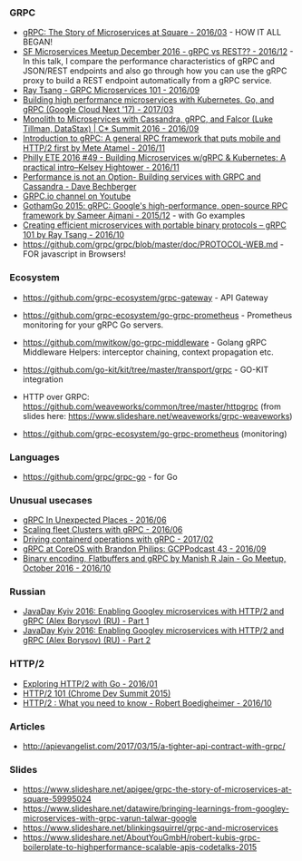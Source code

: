 ### GRPC
  - [gRPC: The Story of Microservices at Square - 2016/03](https://www.youtube.com/watch?v=-2sWDr3Z0Wo) - HOW IT ALL BEGAN!
  - [SF Microservices Meetup December 2016 - gRPC vs REST?? - 2016/12](https://www.youtube.com/watch?v=sep9q2yR59Y) - In this talk, I compare the performance characteristics of gRPC and JSON/REST endpoints and also go through how you can use the gRPC proxy to build a REST endpoint automatically from a gRPC service.
  - [Ray Tsang - GRPC Microservices 101 - 2016/09](https://www.youtube.com/watch?v=-t57ZQZpjqs)
  - [Building high performance microservices with Kubernetes, Go, and gRPC (Google Cloud Next '17) - 2017/03](https://www.youtube.com/watch?v=YiNt4kUnnIM)
  - [Monolith to Microservices with Cassandra, gRPC, and Falcor (Luke Tillman, DataStax) | C* Summit 2016 - 2016/09](https://www.youtube.com/watch?v=_JIgnvrw2BE)
  - [Introduction to gRPC: A general RPC framework that puts mobile and HTTP/2 first by Mete Atamel - 2016/11](https://www.youtube.com/watch?v=kUz2zjkKxFg)
  - [Philly ETE 2016 #49 - Building Microservices w/gRPC & Kubernetes: A practical intro–Kelsey Hightower - 2016/11](https://www.youtube.com/watch?v=27swR9HACWU)
  - [Performance is not an Option- Building services with GRPC and Cassandra - Dave Bechberger](https://www.youtube.com/watch?v=4w9twvw0MFg)
  - [GRPC.io channel on Youtube](https://www.youtube.com/channel/UCrnk1HWelWnYtF78YZX80fg)
  - [GothamGo 2015: gRPC: Google's high-performance, open-source RPC framework by Sameer Ajmani - 2015/12](https://www.youtube.com/watch?v=sZx3oZt7LVg) - with Go examples
  - [Creating efficient microservices with portable binary protocols – gRPC 101 by Ray Tsang - 2016/10](https://www.youtube.com/watch?v=gjkZ04HlVPQ)
  - https://github.com/grpc/grpc/blob/master/doc/PROTOCOL-WEB.md - FOR javascript in Browsers!


### Ecosystem
  - https://github.com/grpc-ecosystem/grpc-gateway - API Gateway
  - https://github.com/grpc-ecosystem/go-grpc-prometheus - Prometheus monitoring for your gRPC Go servers.

  - https://github.com/mwitkow/go-grpc-middleware - Golang gRPC Middleware Helpers: interceptor chaining, context propagation etc.

  - https://github.com/go-kit/kit/tree/master/transport/grpc - GO-KIT integration

  - HTTP over GRPC: https://github.com/weaveworks/common/tree/master/httpgrpc (from slides here: https://www.slideshare.net/weaveworks/grpc-weaveworks)
  - https://github.com/grpc-ecosystem/go-grpc-prometheus (monitoring)

### Languages
  - https://github.com/grpc/grpc-go - for Go

### Unusual usecases

  - [gRPC In Unexpected Places - 2016/06](https://www.youtube.com/watch?v=by_66WiI270)
  - [Scaling fleet Clusters with gRPC - 2016/06](https://www.youtube.com/watch?v=knnHj96IbDE)
  - [Driving containerd operations with gRPC - 2017/02](https://www.youtube.com/watch?v=sG9hxz4-hIA)
  - [gRPC at CoreOS with Brandon Philips: GCPPodcast 43 - 2016/09](https://www.youtube.com/watch?v=WQeJACgLAyU)
  - [Binary encoding, Flatbuffers and gRPC by Manish R Jain - Go Meetup, October 2016 - 2016/10](https://www.youtube.com/watch?v=aEqNSR1CgLk)

### Russian

  - [JavaDay Kyiv 2016: Enabling Googley microservices with HTTP/2 and gRPC (Alex Borysov) (RU) - Part 1](https://www.youtube.com/watch?v=OO8cKOOvFYs)
  - [JavaDay Kyiv 2016: Enabling Googley microservices with HTTP/2 and gRPC (Alex Borysov) (RU) - Part 2](https://www.youtube.com/watch?v=X9SAM1o0VMs)


### HTTP/2
  - [Exploring HTTP/2 with Go - 2016/01](https://www.youtube.com/watch?v=3IHJ6gJHITw)
  - [HTTP/2 101 (Chrome Dev Summit 2015)](https://www.youtube.com/watch?v=r5oT_2ndjms)
  - [HTTP/2 : What you need to know - Robert Boedigheimer - 2016/10](https://www.youtube.com/watch?v=krEhLbAOalE)



### Articles
  - http://apievangelist.com/2017/03/15/a-tighter-api-contract-with-grpc/




### Slides
  - https://www.slideshare.net/apigee/grpc-the-story-of-microservices-at-square-59995024
  - https://www.slideshare.net/datawire/bringing-learnings-from-googley-microservices-with-grpc-varun-talwar-google
  - https://www.slideshare.net/blinkingsquirrel/grpc-and-microservices
  - https://www.slideshare.net/AboutYouGmbH/robert-kubis-grpc-boilerplate-to-highperformance-scalable-apis-codetalks-2015

